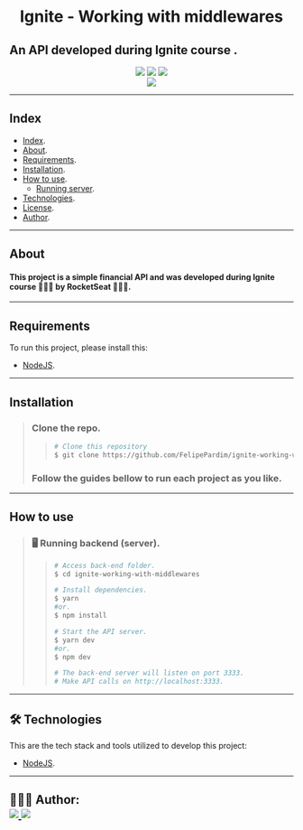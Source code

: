<h1 align="center">
    Ignite - Working with middlewares
</h1>

## An API developed during Ignite course .

<p align="center">
	<img src="https://img.shields.io/github/stars/FelipePardim/ignite-working-with-middlewares" />
    <img src="https://img.shields.io/github/forks/FelipePardim/ignite-working-with-middlewares" />
    <img src="https://img.shields.io/github/issues/FelipePardim/ignite-working-with-middlewares" />
    <br>
    <img src="https://img.shields.io/badge/Node.JS-grey?logo=node.js" />
</p>

---

## Index
- [Index](#index).
- [About](#about).
- [Requirements](#requirements).
- [Installation](#installation).
- [How to use](#how-to-use).
    - [Running server](#running-server).
- [Technologies](#technologies).
- [License](#license).
- [Author](#author).
---


## About
#### This project is a simple financial API and was developed during Ignite course 👨🏽‍🚀 by RocketSeat 🚀💺💜.

---

## Requirements

To run this project, please install this:

<!-- Nome da ferramenta e link para a sua documentação ou site -->
- [NodeJS](https://nodejs.org/en/).

---

<!-- Explicação da instação ou uso -->
## Installation
> ### Clone the repo.
>>   ```bash
>>  # Clone this repository
>>  $ git clone https://github.com/FelipePardim/ignite-working-with-middlewares
>>   ```
> ### Follow the guides bellow to run each project as you like.

---

<!-- Explicação da instação ou uso -->
## How to use
><h3 id="running-server">
>   🖥️ Running backend (server).
></h3>
>
>> ```bash
>># Access back-end folder.
>> $ cd ignite-working-with-middlewares
>>
>># Install dependencies.
>>$ yarn
>>#or.
>>$ npm install
>>
>># Start the API server.
>>$ yarn dev
>>#or.
>>$ npm dev
>>
>># The back-end server will listen on port 3333.
>># Make API calls on http://localhost:3333.
>>```
>
---

<h2 id="technologies">
    🛠 Technologies
</h2>

This are the tech stack and tools utilized to develop this project:

- [NodeJS](https://nodejs.org/en/).

---

<h2 id="author">
    👨🏽‍💻 Author:
    <div>
        <a href="https://github.com/FelipePardim" margin="10px">
            <img src="https://img.shields.io/badge/GitHub-FelipePardim-6f42c1?logo=github"/>
        </a>
        <a alt="Felipe Pardim" href="https://www.linkedin.com/in/felipe-pardim">
            <img src="https://img.shields.io/badge/LinkedIn-Felipe%20Pardim-blue?logo=linkedin"/>
        </a>
    </div>
</h2>
